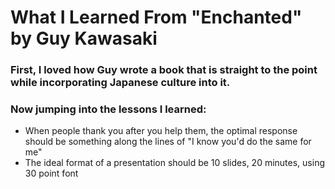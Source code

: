 # What I Learned From "Enchanted" by Guy Kawasaki

### First, I loved how Guy wrote a book that is straight to the point while incorporating Japanese culture into it. 

### Now jumping into the lessons I learned: 
- When people thank you after you help them, the optimal response should be something along the lines of "I know you'd do the same for me"
- The ideal format of a presentation should be 10 slides, 20 minutes, using 30 point font
